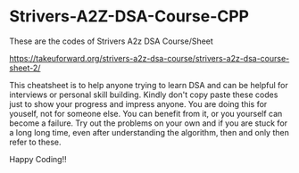 # Strivers-A2Z-DSA-Course-CPP
These are the codes of Strivers A2z DSA Course/Sheet

https://takeuforward.org/strivers-a2z-dsa-course/strivers-a2z-dsa-course-sheet-2/

This cheatsheet is to help anyone trying to learn DSA and can be helpful for interviews or personal skill building. Kindly don't copy paste these codes just to show your progress and impress anyone. You are doing this for youself, not for someone else. You can benefit from it, or you yourself can become a failure. Try out the problems on your own and if you are stuck for a long long time, even after understanding the algorithm, then and only then refer to these.

Happy Coding!!
